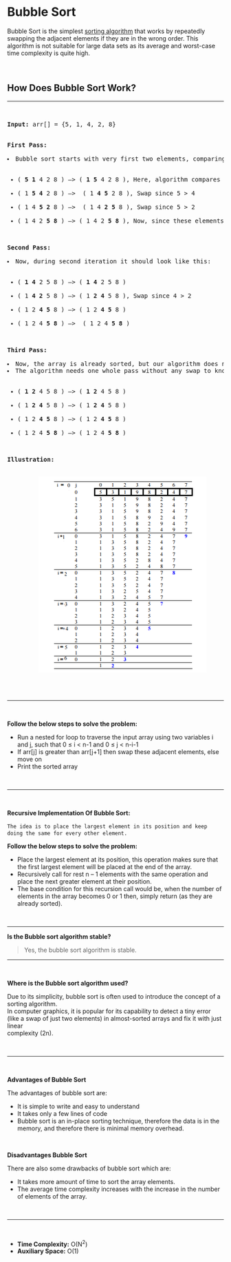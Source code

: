 # Bubble Sort

Bubble Sort is the simplest <u>sorting algorithm</u> that works by repeatedly swapping the adjacent elements if they are in the wrong order. This algorithm is not suitable for large data sets as its average and worst-case time complexity is quite high.

<br>

## How Does Bubble Sort Work?
---

<br>

<pre>
<b>Input:</b> arr[] = {5, 1, 4, 2, 8}


<b>First Pass:</b>

<li>Bubble sort starts with very first two elements, comparing them to check which one is greater.
<ul>
    <li>( <b>5 1</b> 4 2 8 ) –> ( <b>1 5</b> 4 2 8 ), Here, algorithm compares the first two elements, and swaps since 5 > 1. 
    <li>( 1 <b>5 4</b> 2 8 ) –>  ( 1 <b>4 5</b> 2 8 ), Swap since 5 > 4 
    <li>( 1 4 <b>5 2</b> 8 ) –>  ( 1 4 <b>2 5</b> 8 ), Swap since 5 > 2 
    <li>( 1 4 2 <b>5 8</b> ) –> ( 1 4 2 <b>5 8</b> ), Now, since these elements are already in order (8 > 5), algorithm does not swap them.
</ul>

<b>Second Pass: </b>

<li>Now, during second iteration it should look like this:
<ul>
    <li>( <b>1 4</b> 2 5 8 ) –> ( <b>1 4</b> 2 5 8 ) 
    <li>( 1 <b>4 2</b> 5 8 ) –> ( 1 <b>2 4</b> 5 8 ), Swap since 4 > 2 
    <li>( 1 2 <b>4 5</b> 8 ) –> ( 1 2 <b>4 5</b> 8 ) 
    <li>( 1 2 4 <b>5 8</b> ) –>  ( 1 2 4 <b>5 8</b> ) 
</ul>

<b>Third Pass:</b>

<li>Now, the array is already sorted, but our algorithm does not know if it is completed.
<li>The algorithm needs one whole pass without any swap to know it is sorted.
<ul>
    <li>( <b>1 2</b> 4 5 8 ) –> ( <b>1 2</b> 4 5 8 ) 
    <li>( 1 <b>2 4</b> 5 8 ) –> ( 1 <b>2 4</b> 5 8 ) 
    <li>( 1 2 <b>4 5</b> 8 ) –> ( 1 2 <b>4 5</b> 8 ) 
    <li>( 1 2 4 <b>5 8</b> ) –> ( 1 2 4 <b>5 8</b> )
</ul>

<b>Illustration:</b>

<center>
    <img src='images/bubble-sort-illustration.png' alt='Bubble Sort Illustration'>
</center>
</pre>

<br>

---

<br>

**Follow the below steps to solve the problem:**

* Run a nested for loop to traverse the input array using two variables i and j, such that 0 ≤ i < n-1 and 0 ≤ j < n-i-1
* If arr[j] is greater than arr[j+1] then swap these adjacent elements, else move on
* Print the sorted array

<br>

---

<br>

**Recursive Implementation Of Bubble Sort:**

```
The idea is to place the largest element in its position and keep doing the same for every other element.
```

**Follow the below steps to solve the problem:**

* Place the largest element at its position, this operation makes sure that the first largest element will be placed at the end of the array.
* Recursively call for rest n – 1 elements with the same operation and place the next greater element at their position.
* The base condition for this recursion call would be, when the number of elements in the array becomes 0 or 1 then, simply return (as they are already sorted).

<br>

---


**Is the Bubble sort algorithm stable?**


>Yes, the bubble sort algorithm is stable.

---

<br>

**Where is the Bubble sort algorithm used?**

Due to its simplicity, bubble sort is often used to introduce the concept of a sorting algorithm. <br>
In computer graphics, it is popular for its capability to detect a tiny error (like a swap of just two elements) in almost-sorted arrays and fix it with just linear <br>
complexity (2n). 

<br>

---

<br>

**Advantages of Bubble Sort**

The advantages of bubble sort are:

* It is simple to write and easy to understand
* It takes only a few lines of code
* Bubble sort is an in-place sorting technique, therefore the data is in the memory, and therefore there is minimal memory overhead.

<br>

**Disadvantages Bubble Sort**

There are also some drawbacks of bubble sort which are:

* It takes more amount of time to sort the array elements.
* The average time complexity increases with the increase in the number of elements of the array.

<br>

---

<br>

* **Time Complexity:** O(N<sup>2</sup>)
* **Auxiliary Space:** O(1)